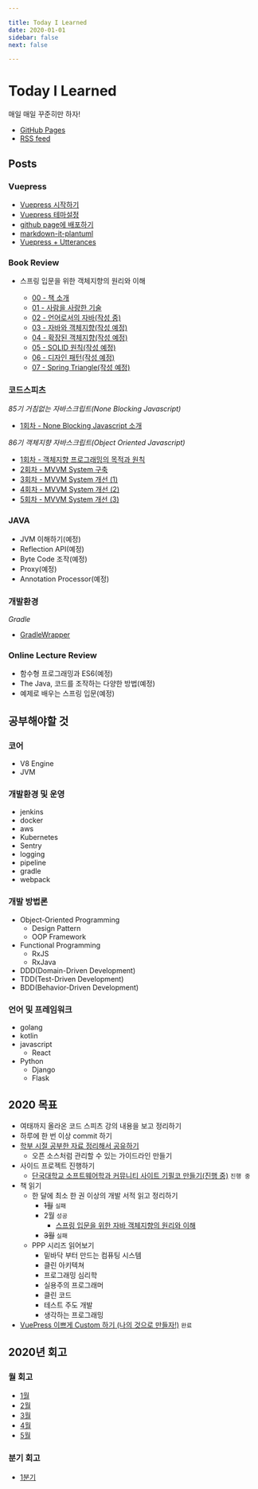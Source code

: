 ```yaml
---

title: Today I Learned
date: 2020-01-01
sidebar: false
next: false

---
```


# Today I Learned

매일 매일 꾸준히만 하자!

- [GitHub Pages](https://junilhwang.github.io/TIL/)
- [RSS feed](https://junilhwang.github.io/TIL/rss.xml)

## Posts

### Vuepress

- [Vuepress 시작하기](/Vuepress/Starter/)
- [Vuepress 테마설정](/Vuepress/Theme/)
- [github page에 배포하기](/Vuepress/Deploy/)
- [markdown-it-plantuml](/Vuepress/Plantuml/)
- [Vuepress + Utterances](/Vuepress/Utterances/)

### Book Review

- 스프링 입문을 위한 객체지향의 원리와 이해

  - [00 - 책 소개](/Book/OOP-Principle/00-Intro/)
  - [01 - 사람을 사랑한 기술](/Book/OOP-Principle/01-Loved-Human/)
  - [02 - 언어로서의 자바(작성 중)](/Book/OOP-Principle/02-Java-As-PL/)
  - [03 - 자바와 객체지향(작성 예정)](/Book/OOP-Principle/03-Java-As-OOP/)
  - [04 - 확장된 객체지향(작성 예정)](/Book/OOP-Principle/04-Extended-By-Java/)
  - [05 - SOLID 원칙(작성 예정)](/Book/OOP-Principle/05-SOLID/)
  - [06 - 디자인 패턴(작성 예정)](/Book/OOP-Principle/06-Design-Pattern/)
  - [07 - Spring Triangle(작성 예정)](/Book/OOP-Principle/07-Spring-Triangle/)

### 코드스피츠

_85기 거침없는 자바스크립트(None Blocking Javascript)_

- [1회차 - None Blocking Javascript 소개](/CodeSpitz/None-Blocking-Javascript/Intro/)
  
_86기 객체지향 자바스크립트(Object Oriented Javascript)_

- [1회차 - 객체지향 프로그래밍의 목적과 원칙](/CodeSpitz/Object-Oriented-Javascript/01-Intro/)
- [2회차 - MVVM System 구축](/CodeSpitz/Object-Oriented-Javascript/02-MVVM/)
- [3회차 - MVVM System 개선 (1)](/CodeSpitz/Object-Oriented-Javascript/03-Strategy-Observer/)
- [4회차 - MVVM System 개선 (2)](/CodeSpitz/Object-Oriented-Javascript/04-ISP-Visitor/)
- [5회차 - MVVM System 개선 (3)](/CodeSpitz/Object-Oriented-Javascript/05-Extension/)

### JAVA

- JVM 이해하기(예정)
- Reflection API(예정)
- Byte Code 조작(예정)
- Proxy(예정)
- Annotation Processor(예정)

### 개발환경

_Gradle_
 
- [GradleWrapper](/Gradle/GradleWrapper/)

### Online Lecture Review

- 함수형 프로그래밍과 ES6(예정)
- The Java, 코드를 조작하는 다양한 방법(예정)
- 예제로 배우는 스프링 입문(예정)

## 공부해야할 것

### 코어

- V8 Engine
- JVM

### 개발환경 및 운영

- jenkins
- docker
- aws
- Kubernetes
- Sentry
- logging
- pipeline
- gradle
- webpack

### 개발 방법론

- Object-Oriented Programming
  - Design Pattern
  - OOP Framework
- Functional Programming
  - RxJS
  - RxJava
- DDD(Domain-Driven Development)
- TDD(Test-Driven Development)
- BDD(Behavior-Driven Development)

### 언어 및 프레임워크

- golang
- kotlin
- javascript
  - React
- Python
  - Django
  - Flask

## 2020 목표

- 여태까지 올라온 코드 스피츠 강의 내용을 보고 정리하기
- 하루에 한 번 이상 commit 하기
- [학부 시절 공부한 자료 정리해서 공유하기](https://github.com/JunilHwang/DKU-Software-Engineering-Logging)
  - 오픈 소스처럼 관리할 수 있는 가이드라인 만들기
- 사이드 프로젝트 진행하기
  - [단국대학교 소프트웨어학과 커뮤니티 사이트 기필코 만들기(진행 중)](https://github.com/JunilHwang/DKU-Software-Engineering-Logging-Service) `진행 중`
- 책 읽기
  - 한 달에 최소 한 권 이상의 개발 서적 읽고 정리하기
    - ~~1월~~ `실패`
    - 2월 `성공`
      - [스프링 입문을 위한 자바 객체지향의 원리와 이해](/Book/OOP-Principle/00-Intro/)
    - ~~3월~~ `실패`
  - PPP 시리즈 읽어보기
    - 밑바닥 부터 만드는 컴퓨팅 시스템
    - 클린 아키텍쳐
    - 프로그래밍 심리학
    - 실용주의 프로그래머
    - 클린 코드
    - 테스트 주도 개발
    - 생각하는 프로그래밍
- [VuePress 이쁘게 Custom 하기 (나의 것으로 만들자!)](/Vuepress/Starter/) `완료`

## 2020년 회고

### 월 회고

- [1월](/Review/2020-year/01-January/)
- [2월](/Review/2020-year/02-February/)
- [3월](/Review/2020-year/03-March/)
- [4월](/Review/2020-year/04-April/) 
- [5월](/Review/2020-year/05-May/) 

### 분기 회고

- [1분기](/Review/2020-year/01-First-Quarter/)